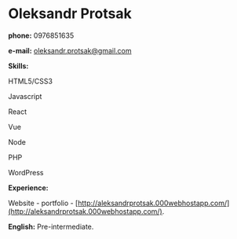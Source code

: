 # Oleksandr Protsak

**phone:** 0976851635

**e-mail:** oleksandr.protsak@gmail.com

**Skills:**

 HTML5/CSS3
 
 Javascript
 
 React
 
 Vue
 
 Node
 
 PHP
 
 WordPress
        
**Experience:**

   Website - portfolio - [http://aleksandrprotsak.000webhostapp.com/](http://aleksandrprotsak.000webhostapp.com/).
   
**English:** Pre-intermediate.
